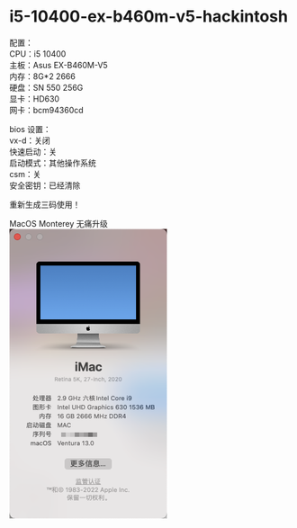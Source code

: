 # i5-10400-ex-b460m-v5-hackintosh

配置：<br/>
CPU：i5 10400<br/>
主板：Asus EX-B460M-V5<br/>
内存：8G\*2 2666<br/>
硬盘：SN 550 256G<br/>
显卡：HD630<br/>
网卡：bcm94360cd<br/>

bios 设置：<br/>
vx-d：关闭<br/>
快速启动：关<br/>
启动模式：其他操作系统<br/>
csm：关<br/>
安全密钥：已经清除<br/>

重新生成三码使用！

MacOS Monterey 无痛升级<br/>
<img src="./Ventura.png"/>
